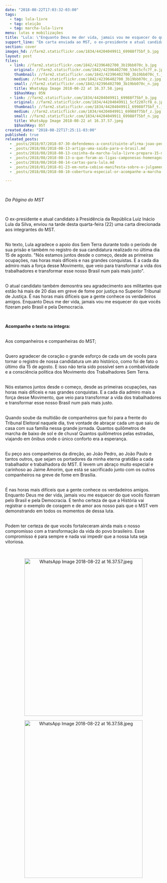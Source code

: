 ```yaml
---
date: "2018-08-22T17:03:32-03:00"
tags:
  - tag: lula-livre
  - tag: eleição
  - tag: marcha-lula-livre
menu: lutas e mobilizações
title: "Lula: \"Enquanto Deus me der vida, jamais vou me esquecer do que vocês fizeram pelo Brasil e pela Democracia\""
support_line: "Em carta enviada ao MST, o ex-presidente e atual candidato à Presidência da República, agradece o apoio dos Sem Terra "
section: cover
images_hd: //farm2.staticflickr.com/1834/44204049911_69988f75bf_b.jpg
layout: post
files:
  - link: //farm2.staticflickr.com/1842/42396402700_3b19bb070c_b.jpg
    original: //farm2.staticflickr.com/1842/42396402700_53dc5cfc7f_o.jpg
    thumbnail: //farm2.staticflickr.com/1842/42396402700_3b19bb070c_t.jpg
    medium: //farm2.staticflickr.com/1842/42396402700_3b19bb070c_z.jpg
    small: //farm2.staticflickr.com/1842/42396402700_3b19bb070c_n.jpg
    title: WhatsApp Image 2018-08-22 at 16.37.58.jpeg
    $$hashKey: 05N
  - link: //farm2.staticflickr.com/1834/44204049911_69988f75bf_b.jpg
    original: //farm2.staticflickr.com/1834/44204049911_5cf2207cf8_o.jpg
    thumbnail: //farm2.staticflickr.com/1834/44204049911_69988f75bf_t.jpg
    medium: //farm2.staticflickr.com/1834/44204049911_69988f75bf_z.jpg
    small: //farm2.staticflickr.com/1834/44204049911_69988f75bf_n.jpg
    title: WhatsApp Image 2018-08-22 at 16.37.57.jpeg
    $$hashKey: 05T
created_date: "2018-08-22T17:25:11-03:00"
published: true
releated_posts:
  - _posts/2018/07/2018-07-30-defendemos-a-constituinte-afirma-joao-pedro-stedile.md
  - _posts/2018/08/2018-08-13-artigo-uma-saida-para-o-brasil.md
  - _posts/2018/08/2018-08-13-cozinha-da-marcha-lula-livre-prepara-15-mil-refeicoes-por-dia.md
  - _posts/2018/08/2018-08-13-o-que-foram-as-ligas-camponesas-homenageadas-pela-marcha-do-mst.md
  - _posts/2018/08/2018-08-14-cartas-para-lula.md
  - _posts/2018/01/2018-01-23-em-nota-cebise-manifesta-sobre-o-julgamento-de-lula.md
  - _posts/2018/08/2018-08-10-cobertura-especial-or-acompanhe-a-marcha-nacional-lula-livre.md

---
```

<p>&nbsp;</p>

<p><em>Da P&aacute;gina do MST </em></p>

<p>&nbsp;</p>

<p>O ex-presidente e atual candidato &agrave; Presid&ecirc;ncia da Rep&uacute;blica Luiz In&aacute;cio Lula da Silva, enviou na tarde desta quarta-feira (22) uma carta direcionada aos integrantes do MST.</p>

<p><br />
No texto, Lula agradece o apoio dos Sem Terra durante todo o per&iacute;odo de sua pris&atilde;o e tamb&eacute;m no registro de sua candidatura realizado no &uacute;ltima dia 15 de agosto. &quot;N&oacute;s estamos juntos desde o come&ccedil;o, desde as primeiras ocupa&ccedil;&otilde;es, nas horas mais dif&iacute;ceis e nas grandes conquistas. E a cada dia admiro mais a for&ccedil;a desse Movimento, que veio para transformar a vida dos trabalhadores e transformar esse nosso Brasil num pa&iacute;s mais justo&quot;.</p>

<p><br />
O atual candidato tamb&eacute;m demosntra seu agradecimento aos militantes que est&atilde;o h&aacute; mais de 20 dias em greve de fome por justi&ccedil;a no Superior Tribunal de Justi&ccedil;a.&nbsp;&Eacute; nas horas mais dif&iacute;ceis que a gente conhece os verdadeiros amigos. Enquanto Deus me der vida, jamais vou me esquecer do que voc&ecirc;s fizeram pelo Brasil e pela Democracia.</p>

<p>&nbsp;</p>

<p><strong>Acompanhe o texto na &iacute;ntegra: </strong></p>

<p><br />
Aos companheiros e companheiras do MST;&nbsp;</p>

<p><br />
Quero agradecer de cora&ccedil;&atilde;o o grande esfor&ccedil;o de cada um de voc&ecirc;s para tornar o registro de nossa candidatura um ato hist&oacute;rico, como foi de fato o &uacute;ltimo dia 15 de agosto. E isso n&atilde;o teria sido poss&iacute;vel sem a combatividade e a consci&ecirc;ncia pol&iacute;tica dos Movimento dos Trabalhadores Sem Terra.&nbsp;</p>

<p><br />
N&oacute;s estamos juntos desde o come&ccedil;o, desde as primeiras ocupa&ccedil;&otilde;es, nas horas mais dif&iacute;ceis e nas grandes conquistas. E a cada dia admiro mais a for&ccedil;a desse Movimento, que veio para transformar a vida dos trabalhadores e transformar esse nosso Brasil num pa&iacute;s mais justo.&nbsp;</p>

<p><br />
Quando soube da multid&atilde;o de companheiros que foi para a frente do Tribunal Eleitoral naquele dia, tive vontade de abra&ccedil;ar cada um que saiu de casa com sua fam&iacute;lia nessa grande jornada. Quantos quil&ocirc;metros de marcha de baixo de sol e de chuva! Quantos quil&ocirc;metros pelas estradas, viajando em &ocirc;nibus onde o &uacute;nico conforto era a esperan&ccedil;a.&nbsp;</p>

<p><br />
Eu pe&ccedil;o aos companheiros da dire&ccedil;&atilde;o, ao Jo&atilde;o Pedro, ao Jo&atilde;o Paulo e tantos outros, que sejam os portadores da minha eterna gratid&atilde;o a cada trabalhador e trabalhadora do MST. E levem um abra&ccedil;o muito especial e carinhoso ao Jaime Amorim, que est&aacute; se sacrificado junto com os outros companheiros na greve de fome em Bras&iacute;lia.&nbsp;</p>

<p><br />
&Eacute; nas horas mais dif&iacute;ceis que a gente conhece os verdadeiros amigos. Enquanto Deus me der vida, jamais vou me esquecer do que voc&ecirc;s fizeram pelo Brasil e pela Democracia. E tenho certeza de que a Hist&oacute;ria vai registrar o exemplo de coragem e de amor aos nosso pa&iacute;s que o MST vem demonstrando em todos os momentos de dessa luta.&nbsp;</p>

<p><br />
Podem ter certeza de que voc&ecirc;s fortaleceram ainda mais o nosso compromisso com a transforma&ccedil;&atilde;o da vida do povo brasileiro. Esse compromisso &eacute; para sempre e nada vai impedir que a nossa luta seja vitoriosa.&nbsp;</p>

<p>&nbsp;</p>

<p style="text-align:center"><img alt="WhatsApp Image 2018-08-22 at 16.37.57.jpeg" height="507" src="//farm2.staticflickr.com/1834/44204049911_69988f75bf_b.jpg" width="380" /></p>

<p style="text-align:center"><img alt="WhatsApp Image 2018-08-22 at 16.37.58.jpeg" height="507" src="//farm2.staticflickr.com/1842/42396402700_3b19bb070c_b.jpg" width="380" /></p>

<p>&nbsp;</p>
